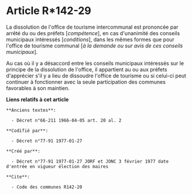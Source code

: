 # Article R*142-29

La dissolution de l'office de tourisme intercommunal est prononcée par arrêté du ou des préfets [*compétence*], en cas
d'unanimité des conseils municipaux intéressés [*conditions*], dans les mêmes formes que pour l'office de tourisme communal
[*à la demande ou sur avis de ces conseils municipaux*]. 

Au cas où il y a désaccord entre les conseils municipaux intéressés sur le principe de la dissolution de l'office, il
appartient au ou aux préfets d'apprécier s'il y a lieu de dissoudre l'office de tourisme ou si celui-ci peut continuer à
fonctionner avec la seule participation des communes favorables à son maintien.

**Liens relatifs à cet article**

	**Anciens textes**:

	  - Décret n°66-211 1966-04-05 art. 20 al. 2

	**Codifié par**:

	  - Décret n°77-91 1977-01-27

	**Créé par**:

	  - Décret n°77-91 1977-01-27 JORF et JONC 3 février 1977 date d'entrée en vigueur élection des maires

	**Cite**:

	  - Code des communes R142-20
